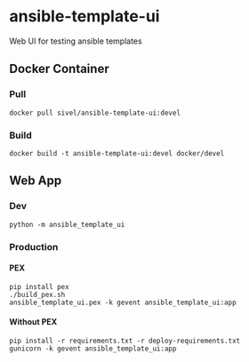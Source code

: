 # ansible-template-ui
Web UI for testing ansible templates

## Docker Container

### Pull

```
docker pull sivel/ansible-template-ui:devel
```

### Build

```
docker build -t ansible-template-ui:devel docker/devel
```

## Web App

### Dev

```
python -m ansible_template_ui
```

### Production

#### PEX

```
pip install pex
./build_pex.sh
ansible_template_ui.pex -k gevent ansible_template_ui:app
```

#### Without PEX

```
pip install -r requirements.txt -r deploy-requirements.txt
gunicorn -k gevent ansible_template_ui:app
```
